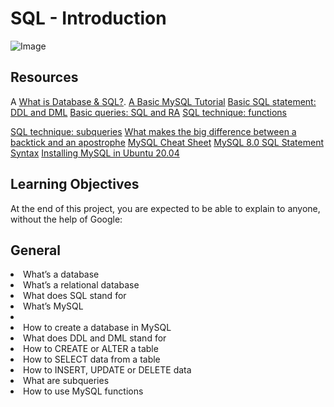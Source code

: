 <h1>SQL - Introduction</h1>

![Image](https://s3.amazonaws.com/intranet-projects-files/holbertonschool-higher-level_programming+/272/rtcwz.jpg "icon")

<h2>Resources</h2>

A [What is Database & SQL?](https://www.youtube.com/watch?v=FR4QIeZaPeM).
[A Basic MySQL Tutorial](https://www.digitalocean.com/community/tutorials/how-to-install-mysql-on-ubuntu-20-04)
[Basic SQL statement: DDL and DML](https://web.csulb.edu/colleges/coe/cecs/dbdesign/dbdesign.php?page=sql/ddldml.php)
[Basic queries: SQL and RA](href="https://web.csulb.edu/colleges/coe/cecs/dbdesign/dbdesign.php?page=sql/queries.php)
[SQL technique: functions](https://web.csulb.edu/colleges/coe/cecs/dbdesign/dbdesign.php?page=sql/functions.php)

[SQL technique: subqueries](href="https://web.csulb.edu/colleges/coe/cecs/dbdesign/dbdesign.php?page=sql/subqueries.php)
[What makes the big difference between a backtick and an apostrophe](href="https://stackoverflow.com/questions/29402361/what-makes-the-big-difference-between-a-backtick-and-an-apostrophe/29402458)
[MySQL Cheat Sheet](href="https://intellipaat.com/mediaFiles/2019/02/SQL-Commands-Cheat-Sheet.pdf?US)
[MySQL 8.0 SQL Statement Syntax](https://dev.mysql.com/doc/refman/8.0/en/sql-statements.html)
[Installing MySQL in Ubuntu 20.04](href="https://phoenixnap.com/kb/install-mysql-ubuntu-20-04)

<h2>Learning Objectives</h2>
<p>At the end of this project, you are expected to be able to explain to anyone, without the help of Google:</p>

<h2>General</h2>
<li>What’s a database</li>
<li>What’s a relational database</li>
<li>What does SQL stand for</li>
<li>What’s MySQL<li>
<li>How to create a database in MySQL</li>
<li>What does DDL and DML stand for</li>
<li>How to CREATE or ALTER a table</li>
<li>How to SELECT data from a table</li>
<li>How to INSERT, UPDATE or DELETE data</li>
<li>What are subqueries</li>
<li>How to use MySQL functions</li>

